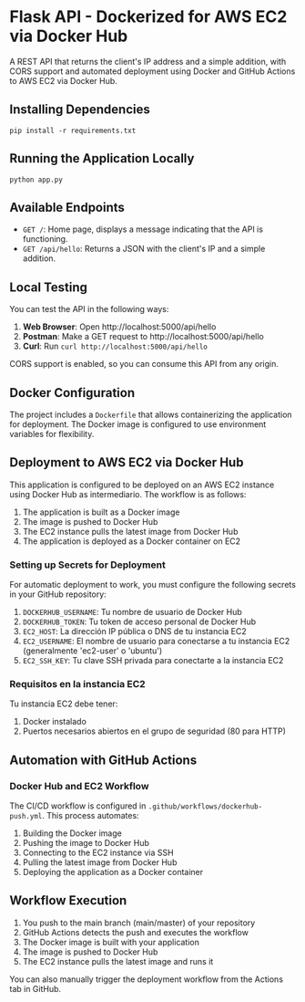 # Flask API - Dockerized for AWS EC2 via Docker Hub

A REST API that returns the client's IP address and a simple addition, with CORS support and automated deployment using Docker and GitHub Actions to AWS EC2 via Docker Hub.

## Installing Dependencies

```
pip install -r requirements.txt
```

## Running the Application Locally

```
python app.py
```

## Available Endpoints

- `GET /`: Home page, displays a message indicating that the API is functioning.
- `GET /api/hello`: Returns a JSON with the client's IP and a simple addition.

## Local Testing

You can test the API in the following ways:

1. **Web Browser**: Open http://localhost:5000/api/hello
2. **Postman**: Make a GET request to http://localhost:5000/api/hello
3. **Curl**: Run `curl http://localhost:5000/api/hello`

CORS support is enabled, so you can consume this API from any origin.

## Docker Configuration

The project includes a `Dockerfile` that allows containerizing the application for deployment. The Docker image is configured to use environment variables for flexibility.

## Deployment to AWS EC2 via Docker Hub

This application is configured to be deployed on an AWS EC2 instance using Docker Hub as intermediario. The workflow is as follows:

1. The application is built as a Docker image
2. The image is pushed to Docker Hub
3. The EC2 instance pulls the latest image from Docker Hub
4. The application is deployed as a Docker container on EC2

### Setting up Secrets for Deployment

For automatic deployment to work, you must configure the following secrets in your GitHub repository:

1. `DOCKERHUB_USERNAME`: Tu nombre de usuario de Docker Hub
2. `DOCKERHUB_TOKEN`: Tu token de acceso personal de Docker Hub
3. `EC2_HOST`: La dirección IP pública o DNS de tu instancia EC2
4. `EC2_USERNAME`: El nombre de usuario para conectarse a tu instancia EC2 (generalmente 'ec2-user' o 'ubuntu')
5. `EC2_SSH_KEY`: Tu clave SSH privada para conectarte a la instancia EC2

### Requisitos en la instancia EC2

Tu instancia EC2 debe tener:

1. Docker instalado
2. Puertos necesarios abiertos en el grupo de seguridad (80 para HTTP)

## Automation with GitHub Actions

### Docker Hub and EC2 Workflow

The CI/CD workflow is configured in `.github/workflows/dockerhub-push.yml`. This process automates:

1. Building the Docker image
2. Pushing the image to Docker Hub
3. Connecting to the EC2 instance via SSH
4. Pulling the latest image from Docker Hub
5. Deploying the application as a Docker container

## Workflow Execution

1. You push to the main branch (main/master) of your repository
2. GitHub Actions detects the push and executes the workflow
3. The Docker image is built with your application
4. The image is pushed to Docker Hub
5. The EC2 instance pulls the latest image and runs it

You can also manually trigger the deployment workflow from the Actions tab in GitHub.
